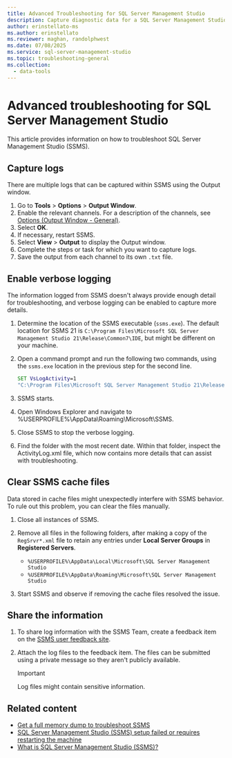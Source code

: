 ```yaml
---
title: Advanced Troubleshooting for SQL Server Management Studio
description: Capture diagnostic data for a SQL Server Management Studio (SSMS) problem or crash
author: erinstellato-ms
ms.author: erinstellato
ms.reviewer: maghan, randolphwest
ms.date: 07/08/2025
ms.service: sql-server-management-studio
ms.topic: troubleshooting-general
ms.collection:
  - data-tools
---
```


# Advanced troubleshooting for SQL Server Management Studio

This article provides information on how to troubleshoot SQL Server Management Studio (SSMS).

## Capture logs

There are multiple logs that can be captured within SSMS using the Output window.

1. Go to **Tools** > **Options** > **Output Window**.
1. Enable the relevant channels. For a description of the channels, see [Options (Output Window - General)](../menu-help/options-output-window-page.md).
1. Select **OK**.
1. If necessary, restart SSMS.
1. Select **View** > **Output** to display the Output window.
1. Complete the steps or task for which you want to capture logs.
1. Save the output from each channel to its own `.txt` file.

## Enable verbose logging

The information logged from SSMS doesn't always provide enough detail for troubleshooting, and verbose logging can be enabled to capture more details.

1. Determine the location of the SSMS executable (`ssms.exe`). The default location for SSMS 21 is `C:\Program Files\Microsoft SQL Server Management Studio 21\Release\Common7\IDE`, but might be different on your machine.

1. Open a command prompt and run the following two commands, using the `ssms.exe` location in the previous step for the second line.

   ```cmd
   SET VsLogActivity=1
   "C:\Program Files\Microsoft SQL Server Management Studio 21\Release\Common7\IDE\ssms.exe"
   ```

1. SSMS starts.

1. Open Windows Explorer and navigate to %USERPROFILE%\AppData\Roaming\Microsoft\SSMS.

1. Close SSMS to stop the verbose logging.

1. Find the folder with the most recent date. Within that folder, inspect the ActivityLog.xml file, which now contains more details that can assist with troubleshooting.

## Clear SSMS cache files

Data stored in cache files might unexpectedly interfere with SSMS behavior. To rule out this problem, you can clear the files manually.

1. Close all instances of SSMS.

1. Remove all files in the following folders, after making a copy of the `RegSrvr*.xml` file to retain any entries under **Local Server Groups** in **Registered Servers**.

   - `%USERPROFILE%\AppData\Local\Microsoft\SQL Server Management Studio`
   - `%USERPROFILE%\AppData\Roaming\Microsoft\SQL Server Management Studio`

1. Start SSMS and observe if removing the cache files resolved the issue.

## Share the information

1. To share log information with the SSMS Team, create a feedback item on the [SSMS user feedback site](https://aka.ms/ssms-feedback).

1. Attach the log files to the feedback item. The files can be submitted using a private message so they aren't publicly available.

   > [!IMPORTANT]  
   > Log files might contain sensitive information.

## Related content

- [Get a full memory dump to troubleshoot SSMS](get-full-memory-dump.md)
- [SQL Server Management Studio (SSMS) setup failed or requires restarting the machine](install-failed-requires-restart.md)
- [What is SQL Server Management Studio (SSMS)?](../sql-server-management-studio-ssms.md)
